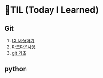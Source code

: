 # **🌱TIL (Today I Learned)**



## 	Git

1. [CLI사용하기](./Startcamp/CLI.md)
1. [마크다운사용](Startcamp/마크다운.md)
1. [git 기초](Startcamp/git.md)

## python


